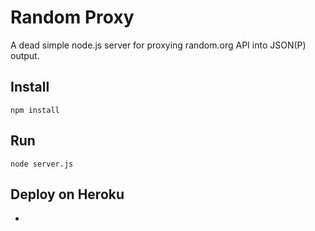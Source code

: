 # Random Proxy

A dead simple node.js server for proxying random.org API into JSON(P) output.

## Install

```npm install```

## Run

```node server.js```

## Deploy on Heroku

*